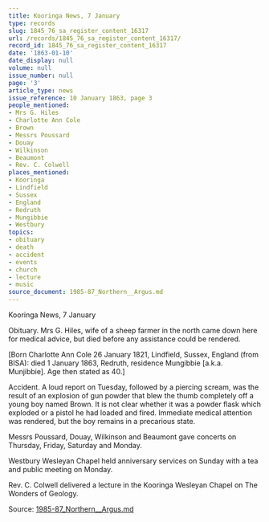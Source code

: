 ```yaml
---
title: Kooringa News, 7 January
type: records
slug: 1845_76_sa_register_content_16317
url: /records/1845_76_sa_register_content_16317/
record_id: 1845_76_sa_register_content_16317
date: '1863-01-10'
date_display: null
volume: null
issue_number: null
page: '3'
article_type: news
issue_reference: 10 January 1863, page 3
people_mentioned:
- Mrs G. Hiles
- Charlotte Ann Cole
- Brown
- Messrs Poussard
- Douay
- Wilkinson
- Beaumont
- Rev. C. Colwell
places_mentioned:
- Kooringa
- Lindfield
- Sussex
- England
- Redruth
- Mungibbie
- Westbury
topics:
- obituary
- death
- accident
- events
- church
- lecture
- music
source_document: 1985-87_Northern__Argus.md
---
```


Kooringa News, 7 January

Obituary.  Mrs G. Hiles, wife of a sheep farmer in the north came down here for medical advice, but died before any assistance could be rendered.

[Born Charlotte Ann Cole 26 January 1821, Lindfield, Sussex, England (from BISA): died 1 January 1863, Redruth, residence Mungibbie [a.k.a. Munjibbie].  Age then stated as 40.]

Accident.  A loud report on Tuesday, followed by a piercing scream, was the result of an explosion of gun powder that blew the thumb completely off a young boy named Brown. It is not clear whether it was a powder flask which exploded or a pistol he had loaded and fired.  Immediate medical attention was rendered, but the boy remains in a precarious state.

Messrs Poussard, Douay, Wilkinson and Beaumont gave concerts on Thursday, Friday, Saturday and Monday.

Westbury Wesleyan Chapel held anniversary services on Sunday with a tea and public meeting on Monday.

Rev. C. Colwell delivered a lecture in the Kooringa Wesleyan Chapel on The Wonders of Geology.


Source: [1985-87_Northern__Argus.md](/downloads/markdown/1985-87_Northern__Argus.md)
